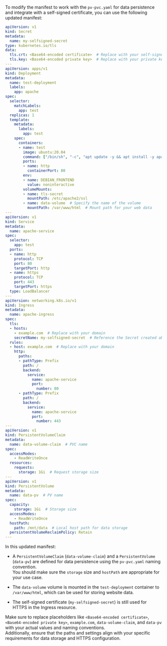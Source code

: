 To modify the manifest to work with the `pv-pvc.yaml` for data persistence and integrate with a self-signed certificate, you can use the following updated manifest:

```yaml
apiVersion: v1
kind: Secret
metadata:
  name: my-selfsigned-secret
type: kubernetes.io/tls
data:
  tls.crt: <Base64-encoded certificate>  # Replace with your self-signed certificate
  tls.key: <Base64-encoded private key>  # Replace with your private key
---
apiVersion: apps/v1
kind: Deployment
metadata:
  name: test-deployment
  labels:
    app: apache
spec:
  selector:
    matchLabels:
      app: test
  replicas: 1
  template:
    metadata:
      labels:
        app: test
    spec:
      containers:
      - name: test
        image: ubuntu:20.04
        command: ["/bin/sh", "-c", "apt update -y && apt install -y apache2 && service apache2 start && tail -f /dev/null"]
        ports:
        - name: http
          containerPort: 80
        env:
        - name: DEBIAN_FRONTEND
          value: noninteractive
        volumeMounts:
        - name: tls-secret
          mountPath: /etc/apache2/ssl
        - name: data-volume  # Specify the name of the volume
          mountPath: /var/www/html  # Mount path for your web data
---
apiVersion: v1
kind: Service
metadata:
  name: apache-service
spec:
  selector:
    app: test
  ports:
  - name: http
    protocol: TCP
    port: 80
    targetPort: http
  - name: https
    protocol: TCP
    port: 443
    targetPort: https
  type: LoadBalancer
---
apiVersion: networking.k8s.io/v1
kind: Ingress
metadata:
  name: apache-ingress
spec:
  tls:
  - hosts:
    - example.com  # Replace with your domain
    secretName: my-selfsigned-secret  # Reference the Secret created above
  rules:
  - host: example.com  # Replace with your domain
    http:
      paths:
      - pathType: Prefix
        path: /
        backend:
          service:
            name: apache-service
            port:
              number: 80
      - pathType: Prefix
        path: /
        backend:
          service:
            name: apache-service
            port:
              number: 443
---
apiVersion: v1
kind: PersistentVolumeClaim
metadata:
  name: data-volume-claim  # PVC name
spec:
  accessModes:
    - ReadWriteOnce
  resources:
    requests:
      storage: 1Gi  # Request storage size
---
apiVersion: v1
kind: PersistentVolume
metadata:
  name: data-pv  # PV name
spec:
  capacity:
    storage: 1Gi  # Storage size
  accessModes:
    - ReadWriteOnce
  hostPath:
    path: /mnt/data  # Local host path for data storage
  persistentVolumeReclaimPolicy: Retain
---
```

In this updated manifest:

- A `PersistentVolumeClaim` (`data-volume-claim`) and a `PersistentVolume` (`data-pv`) are defined for data persistence using the `pv-pvc.yaml` naming convention. \
You should make sure the `storage` size and `hostPath` are appropriate for your use case.

- The `data-volume` volume is mounted in the `test-deployment` container to `/var/www/html`, which can be used for storing website data.

- The self-signed certificate (`my-selfsigned-secret`) is still used for HTTPS in the Ingress resource.

Make sure to replace placeholders like `<Base64-encoded certificate>`, `<Base64-encoded private key>`, `example.com`, `data-volume-claim`, and `data-pv` with your actual values and naming conventions. \
Additionally, ensure that the paths and settings align with your specific requirements for data storage and HTTPS configuration.
